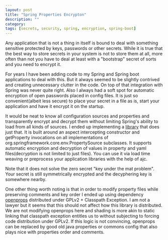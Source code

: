 ```yaml
---
layout: post
title: "Spring Properties Encrypton"
description: ""
category:
tags: [secrets, security, spring, encryption, spring-boot]
---
```


Any application that is not a thing in itself is bound to deal with something sensitive protected by keys, passwords or other secrets. While it is true that the best way to store secrets in your system is not to store them at all, more often than not you have to deal at least with a "bootstrap" secret of sorts and you need to encrypt it. 

For years I have been adding code to my Spring and Spring boot applications to deal with this. But it always seemed to be slightly contrived and creating unnecessary clutter in the code. On top of that integration with Spring was never quite right. Also I always had a soft spot for automatic encryption of open passwords placed in config files. It is just so convenient(albeit less secure) to place your secret in a file as is, start your application and have it encrypt it on the startup. 

It would be neat to know all configuration sources and properties and transparently encrypt and decrypt them without limiting Spring's ability to load from all kinds of sources. I ended up implementing a [library](https://github.com/arykov/spring-properties-encryption) that does just that. It is built around an aspect intercepting constructor and getProperty invocations on all implementations of org.springframework.core.env.PropertySource subclasses. It supports automatic encryption and decryption of values in property and yaml files(decryption is not limited to just files). You can use it via load time weaving or preprocess your application libraries with the help of ajc.

Note that it does not solve the zero secret "key under the mat problem". Your secret is still symmetrically encrypted and the decyphering key is somewhere nearby. 

One other thing worth noting is that in order to modify property files while preserving comments and key order I ended up using dependency [openprops](https://github.com/zanata/openprops) distributed under GPLv2 + Classpath Exception. I am not a lawyer but it seems that this should not affect how this library is distributed. We are not modifying openprops here and shading is more akin to static linking that classpath exception entitles us to without subjecting to forcing code distribution under GPLv2. If this logic is not convincing, openprops can be replaced by good old java properties or commons config that also plays nice with properties order and comments.
